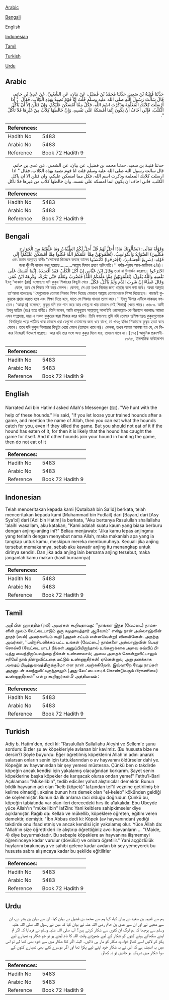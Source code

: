 [Arabic](#arabic)

[Bengali](#bengali)

[English](#english)

[Indonesian](#indonesian)

[Tamil](#tamil)

[Turkish](#turkish)

[Urdu](#urdu)

## Arabic


<div dir="rtl" lang="ar" style={{fontSize:'larger',backgroundColor:'#f8f9fa',padding:20}}>
حَدَّثَنَا قُتَيْبَةُ بْنُ سَعِيدٍ، حَدَّثَنَا مُحَمَّدُ بْنُ فُضَيْلٍ، عَنْ بَيَانٍ، عَنِ الشَّعْبِيِّ، عَنْ عَدِيِّ بْنِ حَاتِمٍ، قَالَ سَأَلْتُ رَسُولَ اللَّهِ صلى الله عليه وسلم قُلْتُ إِنَّا قَوْمٌ نَصِيدُ بِهَذِهِ الْكِلاَبِ‏.‏ فَقَالَ ‏ "‏ إِذَا أَرْسَلْتَ كِلاَبَكَ الْمُعَلَّمَةَ وَذَكَرْتَ اسْمَ اللَّهِ، فَكُلْ مِمَّا أَمْسَكْنَ عَلَيْكُمْ، وَإِنْ قَتَلْنَ إِلاَّ أَنْ يَأْكُلَ الْكَلْبُ، فَإِنِّي أَخَافُ أَنْ يَكُونَ إِنَّمَا أَمْسَكَهُ عَلَى نَفْسِهِ، وَإِنْ خَالَطَهَا كِلاَبٌ مِنْ غَيْرِهَا فَلاَ تَأْكُلْ ‏"‏‏.‏
</div>
<div style={{backgroundColor:'#f8f9fa',padding:20, marginBottom: 10}}><table> <thead> <tr> <th>References:</th> <th></th> </tr> </thead> <tbody><tr><td>Hadith No</td><td>5483</td></tr><tr><td>Arabic No</td><td>5483</td></tr><tr><td>Reference</td><td>Book 72 Hadith 9</td></tr></tbody></table></div>


<div dir="rtl" lang="ar" style={{fontSize:'larger',backgroundColor:'#f8f9fa',padding:20}}>
حدثنا قتيبة بن سعيد، حدثنا محمد بن فضيل، عن بيان، عن الشعبي، عن عدي بن حاتم، قال سالت رسول الله صلى الله عليه وسلم قلت انا قوم نصيد بهذه الكلاب. فقال " اذا ارسلت كلابك المعلمة وذكرت اسم الله، فكل مما امسكن عليكم، وان قتلن الا ان ياكل الكلب، فاني اخاف ان يكون انما امسكه على نفسه، وان خالطها كلاب من غيرها فلا تاكل
</div>
<div style={{backgroundColor:'#f8f9fa',padding:20, marginBottom: 10}}><table> <thead> <tr> <th>References:</th> <th></th> </tr> </thead> <tbody><tr><td>Hadith No</td><td>5483</td></tr><tr><td>Arabic No</td><td>5483</td></tr><tr><td>Reference</td><td>Book 72 Hadith 9</td></tr></tbody></table></div>

## Bengali


<div dir="rtl" lang="bn" style={{fontSize:'larger',backgroundColor:'#f8f9fa',padding:20}}>
وَقَوْلُهُ تَعَالَى: (يَسْأَلُونَكَ مَاذَا أُحِلَّ لَهُمْ قُلْ أُحِلَّ لَكُمُ الطَّيِّبَاتُ وَمَا عَلَّمْتُمْ مِنَ الْجَوَارِحِ مُكَلِّبِينَ) الصَّوَائِدُ وَالْكَوَاسِبُ. (تُعَلِّمُونَهُنَّ مِمَّا عَلَّمَكُمُ اللَّهُ فَكُلُوا مِمَّا أَمْسَكْنَ عَلَيْكُمْ) إِلَى قَوْلِهِ: (سَرِيعُ الْحِسَابِ). (اجْتَرَحُوا) اكْتَسَبُوا এবং মহান আল্লাহর বাণীঃ ‘‘লোকেরা জিজ্ঞেস করছে তাদের জন্য কী কী হালাল করা হয়েছে..........আল্লাহ হিসাব গ্রহণে ত্বরিৎগতি।’’ পর্যন্ত-সূরাহ আল-মায়িদাহ ৫/৪)। اجْتَرَحُوا তারা যা উপার্জন করেছে। وَقَالَ ابْنُ عَبَّاسٍ إِنْ أَكَلَ الْكَلْبُ فَقَدْ أَفْسَدَهُ، إِنَّمَا أَمْسَكَ عَلَى نَفْسِهِ وَاللَّهُ يَقُولُ: (تُعَلِّمُونَهُنَّ مِمَّا عَلَّمَكُمُ اللَّهُ) فَتُضْرَبُ وَتُعَلَّمُ حَتَّى يَتْرُكَ. وَكَرِهَهُ ابْنُ عُمَرَ. وَقَالَ عَطَاءٌ إِنْ شَرِبَ الدَّمَ وَلَمْ يَأْكُلْ، فَكُلْ. ইবনু ‘আব্বাস (রাঃ) বলেছেনঃ যদি কুকুর শিকারের কিছুটা খেয়ে ফেলে, তবে সে শিকার নষ্ট করে ফেলল। কেননা, সে তো তখন নিজের জন্য ধরেছে বলে গণ্য হবে। অথচ আল্লাহ তা‘আলা বলেছেনঃ ‘‘যেগুলোকে তোমরা শিকার শিক্ষা দিয়েছ যেভাবে আল্লাহ তোমাদেরকে শিক্ষা দিয়েছেন। কাজেই কুকুরকে প্রহার করতে হবে এবং শিক্ষা দিতে হবে, যাতে সে শিকার খাওয়া ত্যাগ করে।’’ ইবনু ‘উমার এটিকে মাকরূহ বলতেন। ‘আত্বা র) বলেছেন, কুকুর যদি রক্ত পান করে আর গোশ্ত না খায় তাহলে সেই শিকার) খেতে পারে। ৫৪৮৩. আদী ইবনু হাতিম (রাঃ) হতে বর্ণিত। তিনি বলেন, আমি রাসূলুল্লাহ সাল্লাল্লাহু আলাইহি ওয়াসাল্লাম-কে জিজ্ঞেস করলামঃ আমরা এমন সম্প্রদায়, যারা এ সকল কুকুরের দ্বারা শিকার করে থাকি। তিনি বললেনঃ তুমি যদি তোমার প্রশিক্ষণপ্রাপ্ত কুকুরগুলোকে বিসমিল্লাহ পড়ে পাঠিয়ে থাক তাহলে ওরা যেগুলো তোমাদের জন্য ধরে রাখে, তা খাও; যদিও শিকারকে কুকুর হত্যা করে ফেলে। তবে যদি কুকুর শিকারের কিছুটা খেয়ে ফেলে (তাহলে খাবে না)। কেননা, তখন আমার আশঙ্কা হয় যে, সে শিকার নিজেরই উদ্দেশে ধরেছে। আর যদি তার সঙ্গে অন্য কুকুর মিলে যায়, তাহলে খাবে না। [১৭৫] আধুনিক প্রকাশনী- ৫০৭৮, ইসলামিক ফাউন্ডেশন
</div>
<div style={{backgroundColor:'#f8f9fa',padding:20, marginBottom: 10}}><table> <thead> <tr> <th>References:</th> <th></th> </tr> </thead> <tbody><tr><td>Hadith No</td><td>5483</td></tr><tr><td>Arabic No</td><td>5483</td></tr><tr><td>Reference</td><td>Book 72 Hadith 9</td></tr></tbody></table></div>

## English


<div dir="ltr" lang="en" style={{fontSize:'larger',backgroundColor:'#f8f9fa',padding:20}}>
Narrated Adi bin Hatim:I asked Allah's Messenger (ﷺ). "We hunt with the help of these hounds." He said, "If you let loose your trained hounds after a game, and mention the name of Allah, then you can eat what the hounds catch for you, even if they killed the game. But you should not eat of it if the hound has eaten of it, for then it is likely that the hound has caught the game for itself. And if other hounds join your hound in hunting the game, then do not eat of it
</div>
<div style={{backgroundColor:'#f8f9fa',padding:20, marginBottom: 10}}><table> <thead> <tr> <th>References:</th> <th></th> </tr> </thead> <tbody><tr><td>Hadith No</td><td>5483</td></tr><tr><td>Arabic No</td><td>5483</td></tr><tr><td>Reference</td><td>Book 72 Hadith 9</td></tr></tbody></table></div>

## Indonesian


<div dir="ltr" lang="id" style={{fontSize:'larger',backgroundColor:'#f8f9fa',padding:20}}>
Telah menceritakan kepada kami [Qutaibah bin Sa'id] berkata, telah menceritakan kepada kami [Muhammad bin Fudlail] dari [Bayan] dari [Asy Sya'bi] dari [Adi bin Hatim] ia berkata, "Aku bertanya Rasulullah shallallahu 'alaihi wasallam, aku katakan, "Kami adalah suatu kaum yang biasa berburu dengan anjing-anjing ini?" Beliau menjawab: "Jika kamu lepas anjingmu yang terlatih dengan menyebut nama Allah, maka makanlah apa yang ia tangkap untuk kamu, meskipun mereka membunuhnya. Kecuali jika anjing tersebut memakannya, sebab aku kawatir anjing itu menangkap untuk dirinya sendiri. Dan jika ada anjing lain bersama anjing tersebut, maka janganlah kamu makan (hasil buruannya)
</div>
<div style={{backgroundColor:'#f8f9fa',padding:20, marginBottom: 10}}><table> <thead> <tr> <th>References:</th> <th></th> </tr> </thead> <tbody><tr><td>Hadith No</td><td>5483</td></tr><tr><td>Arabic No</td><td>5483</td></tr><tr><td>Reference</td><td>Book 72 Hadith 9</td></tr></tbody></table></div>

## Tamil


<div dir="ltr" lang="ta" style={{fontSize:'larger',backgroundColor:'#f8f9fa',padding:20}}>
அதீ பின் ஹாத்திம் (ரலி) அவர்கள் கூறியதாவது: ‘‘நாங்கள் இந்த (வேட்டை) நாய்களின் மூலம் வேட்டையாடும் ஒரு சமுதாயத்தார் ஆவோம்” என்று நான் அல்லாஹ்வின் தூதர் (ஸல்) அவர்களிடம் கூறி (அதன் சட்டம் என்னவென்று) வினவினேன். அதற்கு அவர்கள், ‘‘பயிற்சியளிக்கப் பட்ட உங்கள் (வேட்டை) நாய்களை அல்லாஹ்வின் பெயர் சொல்லி (வேட்டை யாட) நீங்கள் அனுப்பியிருந்தால் உங்களுக்காக அவை கவ்விப் பிடித்து வைத்திருப்பவற்றை நீங்கள் உண்ணலாம்; அவை அதைக் கொன்றுவிட்டாலும் சரியே! நாய் தின்றுவிட்டதை மட்டும் உண்ணாதீர்கள்! ஏனென்றால், அது தனக்காக அதைப் பிடித்துவைத்திருக்குமோ என நான் அஞ்சுகிறேன். இவ்வாறே வேறு நாய்கள் அதனுடன் கலந்துவிட்டிருந்தாலும் (அது வேட்டையாடிக் கொண்டுவரும் பிராணியை) உண்ணாதீர்கள்” என்று கூறினார்கள்.9 அத்தியாயம் :
</div>
<div style={{backgroundColor:'#f8f9fa',padding:20, marginBottom: 10}}><table> <thead> <tr> <th>References:</th> <th></th> </tr> </thead> <tbody><tr><td>Hadith No</td><td>5483</td></tr><tr><td>Arabic No</td><td>5483</td></tr><tr><td>Reference</td><td>Book 72 Hadith 9</td></tr></tbody></table></div>

## Turkish


<div dir="ltr" lang="tr" style={{fontSize:'larger',backgroundColor:'#f8f9fa',padding:20}}>
Adiy b. Hatim'den, dedi ki: "Rasulullah Sallallahu Aleyhi ve Sellem'e şunu sordum: Bizler şu av köpekleriyle avlanan bir kavimiz. (Bu hususta bize ne dersin?) Şöyle buyurdu: Eğer öğretiImiş köpeklerini Allah'ın adını anarak salarsan onların senin için tuttuklarından o av hayvanını öldürseler dahi ye. Köpeğin av hayvanından bir şey yemesi müstesna. Çünkü ben o takdirde köpeğin ancak kendisi için yakalamış olacağından korkarım. Şayet senin köpeklerine başka köpekler de karışacak olursa ondan yeme!" Fethu'l-Bari Açıklaması: "Mükellibin", tedib ediciler yahut alıştırıcılar demektir. Bunun bildik hayvanın adı olan "kelb (köpek)" lafzından tef'il veznine getirilmiş bir kelime olmadığı, aksine bunun hırs demek olan "el-keleb" kökünden geldiği de söylenmiştir. Bunun da ilk anlama raci olduğu doğrudur. Çünkü bu, köpeğin tabiatında var olan ileri derecedeki hırs ile a1akalıdır. Ebu Ubeyde yüce Allah'ın "mükellibin" lafZlnı: Yani kelblere sahipkimseler diye açıklamıştır. Rağıb da: Kellab ve mükellib, köpeklere öğreten, eğitim veren demektir, demiştir. "İbn Abbas dedi ki: Köpek (av hayvanından) yediği takdirde onu ifsad etmiş ve ancak kendisi için yakalamış olur. Yüce Allah da: "Allah'ın size öğrettikleri ile alıştırıp öğrettiğiniz avcı hayvanların ... "(Maide, 4) diye buyurmaktadır. Bu sebeple köpeklere av hayvanına ilişmemeyi öğreninceye kadar vurulur (dövülür) ve onlara öğretilir." Yani açgözlülük huylarını bırakıncaya ve sahibi gelene kadar avdan bir şey yemeyerek bu hususta sabra alışıncaya kadar bu şekilde eğitilirler
</div>
<div style={{backgroundColor:'#f8f9fa',padding:20, marginBottom: 10}}><table> <thead> <tr> <th>References:</th> <th></th> </tr> </thead> <tbody><tr><td>Hadith No</td><td>5483</td></tr><tr><td>Arabic No</td><td>5483</td></tr><tr><td>Reference</td><td>Book 72 Hadith 9</td></tr></tbody></table></div>

## Urdu


<div dir="rtl" lang="ur" style={{fontSize:'larger',backgroundColor:'#f8f9fa',padding:20}}>
ہم سے قتیبہ بن سعید نے بیان کیا، کہا ہم سے محمد بن فضیل نے بیان کیا، ان سے بیان بن بشر نے، ان سے شعبی نے اور ان سے عدی بن حاتم رضی اللہ عنہ نے بیان کیا کہ میں نے رسول اللہ صلی اللہ علیہ وسلم سے پوچھا کہ ہم لوگ ان کتوں سے شکار کرتے ہیں؟ آپ صلی اللہ علیہ وسلم نے فرمایا کہ اگر تم اپنے سکھائے ہوئے کتوں کو شکار کے لیے چھوڑتے وقت اللہ کا نام لیتے ہو تو جو شکار وہ تمہارے لیے پکڑ کر لائیں اسے کھاؤ خواہ وہ شکار کو مار ہی ڈالیں۔ البتہ اگر کتا شکار میں سے خود بھی کھا لے تو اس میں یہ اندیشہ ہے کہ اس نے یہ شکار خود اپنے لیے پکڑا تھا اور اگر دوسرے کتے بھی تمہارے کتوں کے سوا شکار میں شریک ہو جائیں تو نہ کھاؤ۔
</div>
<div style={{backgroundColor:'#f8f9fa',padding:20, marginBottom: 10}}><table> <thead> <tr> <th>References:</th> <th></th> </tr> </thead> <tbody><tr><td>Hadith No</td><td>5483</td></tr><tr><td>Arabic No</td><td>5483</td></tr><tr><td>Reference</td><td>Book 72 Hadith 9</td></tr></tbody></table></div>